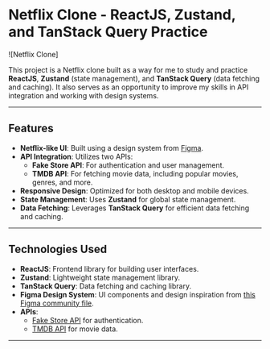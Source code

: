 # Netflix Clone - ReactJS, Zustand, and TanStack Query Practice

![Netflix Clone]

This project is a Netflix clone built as a way for me to study and practice **ReactJS**, **Zustand** (state management), and **TanStack Query** (data fetching and caching). It also serves as an opportunity to improve my skills in API integration and working with design systems.

---

## Features

- **Netflix-like UI**: Built using a design system from [Figma](https://www.figma.com/community/file/1345502663442900887).
- **API Integration**: Utilizes two APIs:
  - **Fake Store API**: For authentication and user management.
  - **TMDB API**: For fetching movie data, including popular movies, genres, and more.
- **Responsive Design**: Optimized for both desktop and mobile devices.
- **State Management**: Uses **Zustand** for global state management.
- **Data Fetching**: Leverages **TanStack Query** for efficient data fetching and caching.

---

## Technologies Used

- **ReactJS**: Frontend library for building user interfaces.
- **Zustand**: Lightweight state management library.
- **TanStack Query**: Data fetching and caching library.
- **Figma Design System**: UI components and design inspiration from [this Figma community file](https://www.figma.com/community/file/1345502663442900887).
- **APIs**:
  - [Fake Store API](https://fakestoreapi.com/) for authentication.
  - [TMDB API](https://www.themoviedb.org/documentation/api) for movie data.

---
